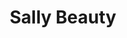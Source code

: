 ---
title: "Sally Beauty"
url: /manchester/sally-beauty-south-willow-street/
shop: hairdresser supply
---